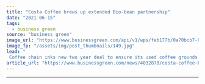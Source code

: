 ```yaml
---
title: "Costa Coffee brews up extended Bio-bean partnership"
date: "2021-06-15"
tags: 
  - business green
source: "business green"
image_url: "https://www.businessgreen.com/api/v1/wps/feb177b/0a70bcb7-9e14-40d3-95af-9276dada2fbd/2/Bio-Bean-14-08-1934468-1000px-185x114.jpg"
image_fp: "/assets/img/post_thumbnails/149.jpg"
lead: "
 Coffee chain inks new two year deal to ensure its used coffee grounds are recycled, delivering significant emissions savings in the process ..."
article_url: "https://www.businessgreen.com/news/4032870/costa-coffee-brews-extended-bio-bean-partnership"
---
```


---
